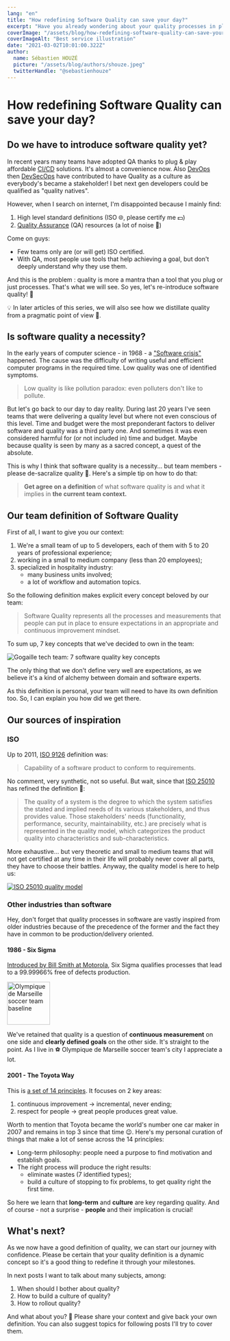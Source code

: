 ```yaml
---
lang: "en"
title: "How redefining Software Quality can save your day?"
excerpt: "Have you already wondering about your quality processes in place and their origins? 🤔 If not, it's time to ask yourself about why 😉. Maybe you also want to start (over) software quality in your organization. This article is also for you."
coverImage: "/assets/blog/how-redefining-software-quality-can-save-your-day/cover.jpg"
coverImageAlt: "Best service illustration"
date: "2021-03-02T10:01:00.322Z"
author:
  name: Sébastien HOUZÉ
  picture: "/assets/blog/authors/shouze.jpeg"
  twitterHandle: "@sebastienhouze"
---
```


# How redefining Software Quality can save your day?


## Do we have to introduce software quality yet?

In recent years many teams have adopted QA thanks to plug & play affordable [CI/CD](https://en.wikipedia.org/wiki/CI/CD) solutions. It's almost a convenience now. Also [DevOps](https://en.wikipedia.org/wiki/DevOps) then [DevSecOps](https://en.wikipedia.org/wiki/DevOps#DevSecOps,_Shifting_Security_Left) have contributed to have Quality as a culture as everybody's became a stakeholder! I bet next gen developers could be qualified as "quality natives".

However, when I search on internet, I'm disappointed because I mainly find:

  1. High level standard definitions (ISO 🌐, please certify me 💵)
  2. [Quality Assurance](https://en.wikipedia.org/wiki/Quality_assurance) (QA) resources (a lot of noise 🤯)

Come on guys:
- Few teams only are (or will get) ISO certified.
- With QA, most people use tools that help achieving a goal, but don't deeply understand why they use them.

And this is the problem : quality is more a mantra than a tool that you plug or just processes. That's what we will see. So yes, let's re-introduce software quality!  🎉

💡 In later articles of this series, we will also see how we distillate quality from a pragmatic point of view 💯.

## Is software quality a necessity?

In the early years of computer science - in 1968 - a ["Software crisis"](https://en.wikipedia.org/wiki/Software_crisis) happened. The cause was the difficulty of writing useful and efficient computer programs in the required time. Low quality was one of identified symptoms.

> Low quality is like pollution paradox: even polluters don't like to pollute.

But let's go back to our day to day reality. During last 20 years I've seen teams that were delivering a quality level but where not even conscious of this level. Time and budget were the most preponderant factors to deliver software and quality was a third party one. And sometimes it was even considered harmful for (or not included in) time and budget. Maybe because quality is seen by many as a sacred concept, a quest of the absolute.


This is why I think that software quality is a necessity... but team members - please de-sacralize quality 🙏. Here's a simple tip on how to do that:

> **Get agree on a definition** of what software quality is and what it implies in **the current team context.**


## Our team definition of Software Quality

First of all, I want to give you our context:

1. We're a small team of up to 5 developers, each of them with 5 to 20 years of professional experience;
2. working in a small to medium company (less than 20 employees);
3. specialized in hospitality industry:
   - many business units involved;
   - a lot of workflow and automation topics.

So the following definition makes explicit every concept beloved by our team:

> Software Quality represents all the processes and measurements that people can put in place to ensure expectations in an appropriate and continuous improvement mindset.

To sum up, 7 key concepts that we've decided to own in the team:

![Gogaille tech team: 7 software quality key concepts](/assets/blog/how-redefining-software-quality-can-save-your-day/gogaille-software-quality-key-concepts.png)


The only thing that we don't define very well are expectations, as we believe it's a kind of alchemy between domain and software experts.

As this definition is personal, your team will need to have its own definition too. So, I can explain you how did we get there.


## Our sources of inspiration

### ISO

Up to 2011, [ISO 9126](https://en.wikipedia.org/wiki/ISO/IEC_9126) definition was:
> Capability of a software product to conform to requirements.

No comment, very synthetic, not so useful. But wait, since that [ISO 25010](https://iso25000.com/index.php/en/iso-25000-standards/iso-25010) has refined the definition 🎉:

> The quality of a system is the degree to which the system satisfies the stated and implied needs of its various stakeholders, and thus provides value. Those stakeholders' needs (functionality, performance, security, maintainability, etc.) are precisely what is represented in the quality model, which categorizes the product quality into characteristics and sub-characteristics.

More exhaustive... but very theoretic and small to medium teams that will not get certified at any time in their life will probably never cover all parts, they have to choose their battles. Anyway, the quality model is here to help us:

[![ISO 25010 quality model](/assets/blog/how-redefining-software-quality-can-save-your-day/iso25010-quality-model.png)](/assets/blog/how-redefining-software-quality-can-save-your-day/iso25010-quality-model.png)

### Other industries than software

Hey, don't forget that quality processes in software are vastly inspired from older industries because of the precedence of the former and the fact they have in common to be production/delivery oriented.

#### 1986 - Six Sigma

[Introduced by Bill Smith at Motorola](https://en.wikipedia.org/wiki/Six_Sigma), Six Sigma qualifies processes that lead to a 99.99966% free of defects production.

<img class="floating-right" src="/assets/blog/how-redefining-software-quality-can-save-your-day/om_droit_au_but.png" alt="Olympique de Marseille soccer team baseline" width="100"/>

We've retained that quality is a question of **continuous measurement** on one side and **clearly defined goals** on the other side. It's straight to the point. As I live in ⚽ Olympique de Marseille soccer team's city I appreciate a lot.

#### 2001 - The Toyota Way

This is [a set of 14 principles](https://en.wikipedia.org/wiki/The_Toyota_Way). It focuses on 2 key areas:

1. continuous improvement → incremental, never ending;
2. respect for people → great people produces great value.

Worth to mention that Toyota became the world's number one car maker in 2007 and remains in top 3 since that time 😉. Here's my personal curation of things that make a lot of sense across the 14 principles:
- Long-term philosophy: people need a purpose to find motivation and establish goals.
- The right process will produce the right results:
  - eliminate wastes (7 identified types);
  - build a culture of stopping to fix problems, to get quality right the first time.

So here we learn that **long-term** and **culture** are key regarding quality. And of course - not a surprise - **people** and their implication is crucial!


## What's next?

As we now have a good definition of quality, we can start our journey with confidence. Please be certain that your quality definition is a dynamic concept so it's a good thing to redefine it through your milestones.

In next posts I want to talk about many subjects, among:

1. When should I bother about quality?
2. How to build a culture of quality?
2. How to rollout quality?

And what about you? 🤔 Please share your context and give back your own definition. You can also suggest topics for following posts I'll try to cover them.
